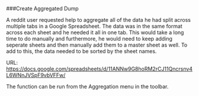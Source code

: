 ###Create Aggregated Dump

A reddit user requested help to aggregate all of the data he had split across multiple tabs in a Google Spreadsheet. The data was in the same format across each sheet and he needed it all in one tab. This would take a long time to do manually and furthermore, he would need to keep adding seperate sheets and then manually add them to a master sheet as well. To add to this, the data needed to be sorted by the sheet names.

URL: https://docs.google.com/spreadsheets/d/11ANNw9G8hoRM2rCJ11Qncrsnv4L6WNnJVSpF9vbVFFw/

The function can be run from the Aggregation menu in the toolbar.

